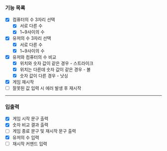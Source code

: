 ### 기능 목록
 - [x] 컴퓨터의 수 3자리 선택
   - [x] 서로 다른 수
   - [x] 1~9사이의 수
 - [x] 유저의 수 3자리 선택
   - [x] 서로 다른 수
   - [x] 1~9사이의 수
 - [x] 유저와 컴퓨터의 수 비교
   - [x] 위치와 숫자 값이 같은 경우 - 스트라이크
   - [x] 위치는 다른데 숫자 값이 같은 경우 - 볼
   - [x] 숫자 값이 다른 경우 - 낫싱
 - [x] 게임 재시작
 - [ ] 잘못된 값 입력 시 에러 발생 후 재시작

---
### 입출력
 - [x] 게임 시작 문구 출력
 - [x] 숫자 비교 결과 출력
 - [ ] 게임 종료 문구 및 재시작 문구 출력
 - [x] 유저의 수 입력
 - [ ] 재시작 커맨드 입력